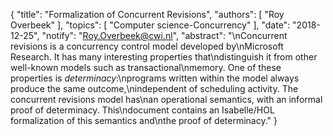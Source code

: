 {
    "title": "Formalization of Concurrent Revisions",
    "authors": [
        "Roy Overbeek"
    ],
    "topics": [
        "Computer science-Concurrency"
    ],
    "date": "2018-12-25",
    "notify": "Roy.Overbeek@cwi.nl",
    "abstract": "\nConcurrent revisions is a concurrency control model developed by\nMicrosoft Research. It has many interesting properties that\ndistinguish it from other well-known models such as transactional\nmemory. One of these properties is <em>determinacy</em>:\nprograms written within the model always produce the same outcome,\nindependent of scheduling activity. The concurrent revisions model has\nan operational semantics, with an informal proof of determinacy. This\ndocument contains an Isabelle/HOL formalization of this semantics and\nthe proof of determinacy."
}